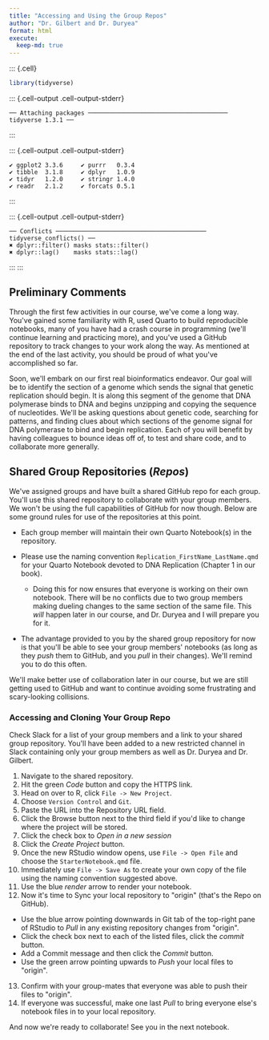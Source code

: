 ```yaml
---
title: "Accessing and Using the Group Repos"
author: "Dr. Gilbert and Dr. Duryea"
format: html
execute:
  keep-md: true
---
```



::: {.cell}

```{.r .cell-code}
library(tidyverse)
```

::: {.cell-output .cell-output-stderr}
```
── Attaching packages ─────────────────────────────────────── tidyverse 1.3.1 ──
```
:::

::: {.cell-output .cell-output-stderr}
```
✔ ggplot2 3.3.6     ✔ purrr   0.3.4
✔ tibble  3.1.8     ✔ dplyr   1.0.9
✔ tidyr   1.2.0     ✔ stringr 1.4.0
✔ readr   2.1.2     ✔ forcats 0.5.1
```
:::

::: {.cell-output .cell-output-stderr}
```
── Conflicts ────────────────────────────────────────── tidyverse_conflicts() ──
✖ dplyr::filter() masks stats::filter()
✖ dplyr::lag()    masks stats::lag()
```
:::
:::


## Preliminary Comments

Through the first few activities in our course, we've come a long way. You've gained some familiarity with R, used Quarto to build reproducible notebooks, many of you have had a crash course in programming (we'll continue learning and practicing more), and you've used a GitHub repository to track changes to your work along the way. As mentioned at the end of the last activity, you should be proud of what you've accomplished so far.

Soon, we'll embark on our first real bioinformatics endeavor. Our goal will be to identify the section of a genome which sends the signal that genetic replication should begin. It is along this segment of the genome that DNA polymerase binds to DNA and begins unzipping and copying the sequence of nucleotides. We'll be asking questions about genetic code, searching for patterns, and finding clues about which sections of the genome signal for DNA polymerase to bind and begin replication. Each of you will benefit by having colleagues to bounce ideas off of, to test and share code, and to collaborate more generally. 

## Shared Group Repositories (*Repos*)

We've assigned groups and have built a shared GitHub repo for each group. You'll use this shared repository to collaborate with your group members. We won't be using the full capabilities of GitHub for now though. Below are some ground rules for use of the repositories at this point. 

+ Each group member will maintain their own Quarto Notebook(s) in the repository.
+ Please use the naming convention `Replication_FirstName_LastName.qmd` for your Quarto Notebook devoted to DNA Replication (Chapter 1 in our book).

  + Doing this for now ensures that everyone is working on their own notebook. There will be no conflicts due to two group members making dueling changes to the same section of the same file. This *will* happen later in our course, and Dr. Duryea and I will prepare you for it.

+ The advantage provided to you by the shared group repository for now is that you'll be able to see your group members' notebooks (as long as they *push* them to GitHub, and you *pull* in their changes). We'll remind you to do this often.

We'll make better use of collaboration later in our course, but we are still getting used to GitHub and want to continue avoiding some frustrating and scary-looking collisions.

### Accessing and Cloning Your Group Repo

Check Slack for a list of your group members and a link to your shared group repository. You'll have been added to a new restricted channel in Slack containing only your group members as well as Dr. Duryea and Dr. Gilbert.

1. Navigate to the shared repository. 
2. Hit the green *Code* button and copy the HTTPS link.
3. Head on over to R, click `File -> New Project`.
4. Choose `Version Control` and `Git`.
5. Paste the URL into the Repository URL field.
6. Click the Browse button next to the third field if you'd like to change where the project will be stored.
7. Click the check box to *Open in a new session*
8. Click the *Create Project* button.
9. Once the new RStudio window opens, use `File -> Open File` and choose the `StarterNotebook.qmd` file.
10. Immediately use `File -> Save As` to create your own copy of the file using the naming convention suggested above.
11. Use the blue *render* arrow to render your notebook.
12. Now it's time to Sync your local repository to "origin" (that's the Repo on GitHub).

  + Use the blue arrow pointing downwards in Git tab of the top-right pane of RStudio to *Pull* in any existing repository changes from "origin".
  + Click the check box next to each of the listed files, click the *commit* button.
  + Add a Commit message and then click the *Commit* button.
  + Use the green arrow pointing upwards to *Push* your local files to "origin". 

13. Confirm with your group-mates that everyone was able to push their files to "origin".
14. If everyone was successful, make one last *Pull* to bring everyone else's notebook files in to your local repository.

And now we're ready to collaborate! See you in the next notebook.